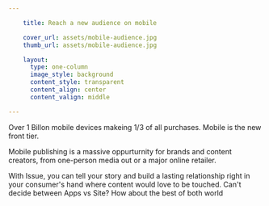 ```yaml
---

    title: Reach a new audience on mobile

    cover_url: assets/mobile-audience.jpg
    thumb_url: assets/mobile-audience.jpg

    layout:
      type: one-column
      image_style: background
      content_style: transparent
      content_align: center
      content_valign: middle

---
```


Over 1 Billon mobile devices makeing 1/3 of all purchases. Mobile is the new front tier.

Mobile publishing is a massive oppurturnity for brands and content creators,  from one-person media out or a major online retailer.

With Issue, you can tell your story and build a lasting relationship right in your consumer's hand where content would love to be touched. Can't decide between Apps vs Site? How about the best of both world

